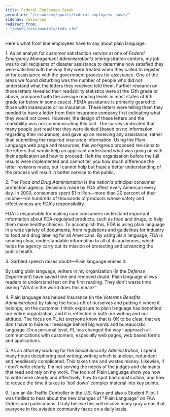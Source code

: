 ```yaml
---
title: Federal Employees Speak
permalink: "/resources/quotes/federal-employees-speak/"
sidenav: resources
redirect_from:
- "/whyPL/testimonials/feds.cfm"
---
```


Here's what front line employees have to say about plain language.

1\. As an analyst for customer satisfaction service at one of _Federal Emergency Management Administration's_ teleregistration centers, my job was to call recipients of disaster assistance to determine how satisfied they were satisfied with the way they were treated when they called to register or for assistance with the government process for assistance. One of the areas we found disturbing was the number of people who did not understand what the letters they received told them. Further research on those letters revealed their readability statistics were at the 12th grade or above, compared with the average reading levels in most states of 6th grade (or below in some cases). FEMA assistance is primarily geared to those with inadequate or no insurance. These letters were telling them they needed to have a letter from their insurance company first indicating what they would not cover. However, the design of these letters and the readability was not communicating this fact. The surveys indicated that many people just read that they were denied (based on no information regarding their insurance), and gave up on receiving any assistance, rather than submitting the required insurance information. Using the Plain Language web page and resources, this workgroup proposed revisions to the letters that would help an applicant understand what was going on with their application and how to proceed. I left the organization before the full results were implemented and cannot tell you how much difference the letter revisions made, but I cannot help but hope a better understanding of the process will result in better service to the public.

2\. The _Food and Drug Administration_ is the nation's principal consumer protection agency. Decisions made by FDA affect every American every day. In 2000, consumers spent $1 trillion—more than 20 percent of their income—on hundreds of thousands of products whose safety and effectiveness are FDA's responsibility.

FDA is responsible for making sure consumers understand important information about FDA-regulated products, such as food and drugs, to help them make healthy choices. To accomplish this, FDA is using plain language in a wide variety of documents, from regulations and guidelines for industry to food and drug labeling for all Americans. By using plain language, FDA is sending clear, understandable information to all of its audiences, which helps the agency carry out its mission of protecting and advancing the public health.

3\. Garbled speech raises doubt—Plain language erases it.

By using plain language, writers in my organization (in the _Defense Department_) have saved time and removed doubt. Plain language allows readers to understand text on the first reading. They don't waste time asking "What in the world does this mean?"

4\. Plain language has helped Insurance (in the _Veterans Benefits Administration)_ by taking the focus off of ourselves and putting it where it belongs, on the customer. I think exposure to plain language has benefited our entire organization, and it is reflected in both our writing and our attitude. The focus on PL let everyone know that is OK to be clear, that we don't have to hide our message behind big words and bureaucratic language. On a personal level, PL has changed the way I approach all communications with customers, especially web pages, web based forms and applications.<br>

5\. As an attorney working for the _Social Security Administration,_ I spend many hours deciphering bad writing; writing which is unclear, redundant and needlessly complicated. This takes time and wastes money. Likewise, if I don't write clearly, I'm not serving the needs of the judges and claimants that read and rely on my work. The tools of Plain Language show you how to write more clearly and effectively, how to spot bad construction, and how to reduce the time it takes to 'boil down' complex material into key points.

6\. I am an Air Traffic Controller in the U.S. Navy and also a Student Pilot. I was thrilled to hear about the new changes of "Plain Language" on FAA Orders and publications. I truly believe this will resolve many gray areas that everyone in the aviation community faces on a daily basis.
